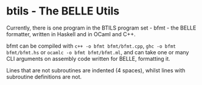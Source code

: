 # btils - The BELLE Utils

Currently, there is one program in the BTILS program set - bfmt - the BELLE formatter, written in Haskell and in OCaml and C++.

bfmt can be compiled with `c++ -o bfmt bfmt/bfmt.cpp`, `ghc -o bfmt bfmt/bfmt.hs` or `ocamlc -o bfmt bfmt/bfmt.ml`, and can take one or many CLI arguments on assembly code written for BELLE, formatting it.

Lines that are not subroutines are indented (4 spaces), whilst lines with subroutine definitions are not.

